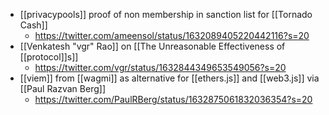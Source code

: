 - [[privacypools]] proof of non membership in sanction list for [[Tornado Cash]]
    - https://twitter.com/ameensol/status/1632089405220442116?s=20
- [[Venkatesh "vgr" Rao]] on [[The Unreasonable Effectiveness of [[protocol]]s]]
    - https://twitter.com/vgr/status/1632844349653549056?s=20
- [[viem]] from [[wagmi]] as alternative for [[ethers.js]] and [[web3.js]] via [[Paul Razvan Berg]]
    - https://twitter.com/PaulRBerg/status/1632875061832036354?s=20
